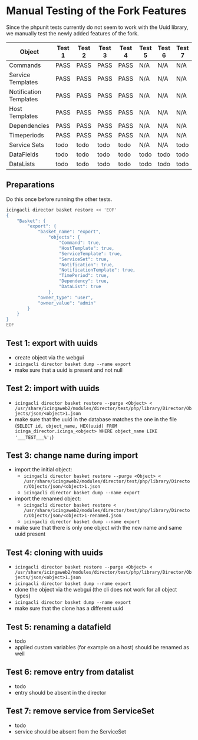 # Manual Testing of the Fork Features

Since the phpunit tests currently do not seem to work with the Uuid library, we manually test the newly added features of the fork.

| Object                 | Test 1 | Test 2 | Test 3 | Test 4 | Test 5 | Test 6 | Test 7 |
| ---                    | ---    | ---    | ---    | ---    | ---    | ---    | ---    |
| Commands               | PASS   | PASS   | PASS   | PASS   | N/A    | N/A    | N/A    |
| Service Templates      | PASS   | PASS   | PASS   | PASS   | N/A    | N/A    | N/A    |
| Notification Templates | PASS   | PASS   | PASS   | PASS   | N/A    | N/A    | N/A    |
| Host Templates         | PASS   | PASS   | PASS   | PASS   | N/A    | N/A    | N/A    |
| Dependencies           | PASS   | PASS   | PASS   | PASS   | N/A    | N/A    | N/A    |
| Timeperiods            | PASS   | PASS   | PASS   | PASS   | N/A    | N/A    | N/A    |
| Service Sets           | todo   | todo   | todo   | todo   | N/A    | N/A    | todo   |
| DataFields             | todo   | todo   | todo   | todo   | todo   | todo   | todo   |
| DataLists              | todo   | todo   | todo   | todo   | todo   | todo   | todo   |


## Preparations
Do this once before running the other tests.

```bash
icingacli director basket restore << 'EOF'
{
    "Basket": {
        "export": {
            "basket_name": "export",
                "objects": {
                    "Command": true,
                    "HostTemplate": true,
                    "ServiceTemplate": true,
                    "ServiceSet": true,
                    "Notification": true,
                    "NotificationTemplate": true,
                    "TimePeriod": true,
                    "Dependency": true,
                    "DataList": true
                },
            "owner_type": "user",
            "owner_value": "admin"
        }
    }
}
EOF
```


## Test 1: export with uuids
* create object via the webgui
* `icingacli director basket dump --name export`
* make sure that a uuid is present and not null


## Test 2: import with uuids
* `icingacli director basket restore --purge <Object> < /usr/share/icingaweb2/modules/director/test/php/library/Director/Objects/json/<object>1.json`
* make sure that the uuid in the database matches the one in the file (`SELECT id, object_name, HEX(uuid) FROM icinga_director.icinga_<object> WHERE object_name LIKE '___TEST___%';`)


## Test 3: change name during import
* import the initial object:
    * `icingacli director basket restore --purge <Object> < /usr/share/icingaweb2/modules/director/test/php/library/Director/Objects/json/<object>1.json`
    * `icingacli director basket dump --name export`
* import the renamed object:
    * `icingacli director basket restore < /usr/share/icingaweb2/modules/director/test/php/library/Director/Objects/json/<object>1-renamed.json`
    * `icingacli director basket dump --name export`
* make sure that there is only one object with the new name and same uuid present


## Test 4: cloning with uuids
* `icingacli director basket restore --purge <Object> < /usr/share/icingaweb2/modules/director/test/php/library/Director/Objects/json/<object>1.json`
* `icingacli director basket dump --name export`
* clone the object via the webgui (the cli does not work for all object types)
* `icingacli director basket dump --name export`
* make sure that the clone has a different uuid


## Test 5: renaming a datafield
* todo
* applied custom variables (for example on a host) should be renamed as well


## Test 6: remove entry from datalist
* todo
* entry should be absent in the director


## Test 7: remove service from ServiceSet
* todo
* service should be absent from the ServiceSet
